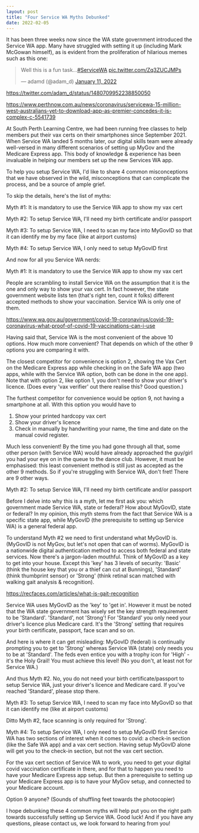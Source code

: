 ```yaml
---
layout: post
title: "Four Service WA Myths Debunked"
date: 2022-02-05
---
```


It has been three weeks now since the WA state government introduced the  Service WA app. Many have struggled with setting it up (including Mark McGowan himself), as is evident from the proliferation of hilarious memes such as this one:

<blockquote class="twitter-tweet"><p lang="en" dir="ltr">Well this is a fun task…<a href="https://twitter.com/hashtag/ServiceWA?src=hash&amp;ref_src=twsrc%5Etfw">#ServiceWA</a> <a href="https://t.co/Zq3ZUCJMPs">pic.twitter.com/Zq3ZUCJMPs</a></p>&mdash; adamd (@adam_d) <a href="https://twitter.com/adam_d/status/1480709952238850050?ref_src=twsrc%5Etfw">January 11, 2022</a></blockquote> <script async src="https://platform.twitter.com/widgets.js" charset="utf-8"></script>

https://twitter.com/adam_d/status/1480709952238850050

https://www.perthnow.com.au/news/coronavirus/servicewa-15-million-west-australians-yet-to-download-app-as-premier-concedes-it-is-complex-c-5541739

At South Perth Learning Centre, we had been running free classes to help members put their vax certs on their smartphones since September 2021. When Service WA landed 5 months later, our digital skills team were already well-versed in many different scenarios of setting up MyGov and the Medicare Express app. This body of knowledge & experience has been invaluable in helping our members set up the new Services WA app.

To help you setup Service WA, I'd like to share 4 common misconceptions that we have observed in the wild, misconceptions that can complicate the process, and be a source of ample grief.

To skip the details, here's the list of myths:

Myth #1: It is mandatory to use the Service WA app to show my vax cert

Myth #2: To setup Service WA, I'll need my birth certificate and/or passport

Myth #3: To setup Service WA, I need to scan my face into MyGovID so that it can identify me by my face (like at airport customs)

Myth #4: To setup Service WA, I only need to setup MyGovID first

And now for all you Service WA nerds:

Myth #1: It is mandatory to use the Service WA app to show my vax cert

People are scrambling to install Service WA on the assumption that it is the one and only way to show your vax cert. In fact however, the state government website lists ten (that's right ten, count it folks) different accepted methods to show your vaccination. Service WA is only one of them.

https://www.wa.gov.au/government/covid-19-coronavirus/covid-19-coronavirus-what-proof-of-covid-19-vaccinations-can-i-use

Having said that, Service WA is the most convenient of the above 10 options. How much more convenient? That depends on which of the other 9 options you are comparing it with.

The closest competitor for convenience is option 2, showing the Vax Cert on the Medicare Express app while checking in on the Safe WA app (two apps, while with the Service WA option, both can be done in the one app). Note that with option 2, like option 1, you don't need to show your driver's licence. (Does every 'vax verifier' out there realise this? Good question.)

The furthest competitor for convenience would be option 9, not having a smartphone at all. With this option you would have to

1. Show your printed hardcopy vax cert
2. Show your driver's licence
3. Check in manually by handwriting your name, the time and date on the manual covid register.

Much less convenient! By the time you had gone through all that, some other person (with Service WA) would have already approached the guy/girl you had your eye on in the queue to the dance club. However, it must be emphasised: this least convenient method is still just as accepted as the other 9 methods. So if you're struggling with Service WA, don't fret! There are 9 other ways.

Myth #2: To setup Service WA, I'll need my birth certificate and/or passport

Before I delve into why this is a myth, let me first ask you: which government made Service WA, state or federal? How about MyGovID, state or federal? In my opinion, this myth stems from the fact that Service WA is a specific state app, while MyGovID (the prerequisite to setting up Service WA) is a general federal app.

To understand Myth #2 we need to first understand what MyGovID is. (MyGovID is not MyGov, but let's not open that can of worms). MyGovID is a nationwide digital authentication method to access both federal and state services. Now there's a jargon-laden mouthful. Think of MyGovID as a key to get into your house. Except this 'key' has 3 levels of security: 'Basic' (think the house key that you or a thief can cut at Bunnings), 'Standard' (think thumbprint sensor) or 'Strong' (think retinal scan matched with walking gait analysis & recognition).

https://recfaces.com/articles/what-is-gait-recognition

Service WA uses MyGovID as the 'key' to 'get in'. However it must be noted that the WA state government has wisely set the key strength requirement to be 'Standard'. 'Standard', not 'Strong'! For 'Standard' you only need your driver's licence plus Medicare card. It's the 'Strong' setting that requires your birth certificate, passport, face scan and so on.

And here is where it can get misleading: MyGovID (federal) is continually prompting you to get to 'Strong' whereas Service WA (state) only needs you to be at 'Standard'. The feds even entice you with a trophy icon for 'High' - it's the Holy Grail! You must achieve this level! (No you don't, at least not for Service WA.)

And thus Myth #2. No, you do not need your birth certificate/passport to setup Service WA, just your driver's licence and Medicare card. If you've reached 'Standard', please stop there.

Myth #3: To setup Service WA, I need to scan my face into MyGovID so that it can identify me (like at airport customs)

Ditto Myth #2, face scanning is only required for 'Strong'.

Myth #4: To setup Service WA, I only need to setup MyGovID first
Service WA has two sections of interest when it comes to covid: a check-in section (like the Safe WA app) and a vax cert section. Having setup MyGovID alone will get you to the check-in section, but not the vax cert section.

For the vax cert section of Service WA to work, you need to get your digital covid vaccination certificate in there, and for that to happen you need to have your Medicare Express app setup. But then a prerequisite to setting up your Medicare Express app is to have your MyGov setup, and connected to your Medicare account.

Option 9 anyone? (Sounds of shuffling feet towards the photocopier)
 
I hope debunking these 4 common myths will help put you on the right path towards successfully setting up Service WA. Good luck! And if you have any questions, please contact us, we look forward to hearing from you!
